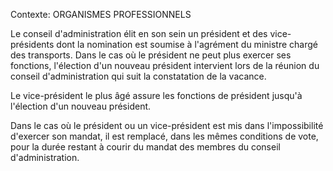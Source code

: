 Contexte: ORGANISMES PROFESSIONNELS

Le conseil d'administration élit en son sein un président et des vice-présidents dont la nomination est soumise à l'agrément du ministre chargé des transports. Dans le cas où le président ne peut plus exercer ses fonctions, l'élection d'un nouveau président intervient lors de la réunion du conseil d'administration qui suit la constatation de la vacance.

Le vice-président le plus âgé assure les fonctions de président jusqu'à l'élection d'un nouveau président.

Dans le cas où le président ou un vice-président est mis dans l'impossibilité d'exercer son mandat, il est remplacé, dans les mêmes conditions de vote, pour la durée restant à courir du mandat des membres du conseil d'administration.